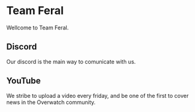 # Team Feral

Wellcome to Team Feral.

## Discord

Our discord is the main way to comunicate with us.


## YouTube

We stribe to upload a video every friday, and be one of the first to cover news in the Overwatch community.

